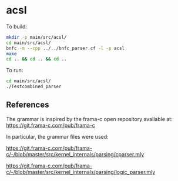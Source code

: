 # acsl



To build:

```sh
mkdir -p main/src/acsl/
cd main/src/acsl/
bnfc -m --cpp ../../bnfc_parser.cf -l -p acsl
make
cd .. && cd .. && cd ..
```

To run:

```sh
cd main/src/acsl/
./Testcombined_parser
```


## References

The grammar is inspired by the frama-c open repository available at:  
https://git.frama-c.com/pub/frama-c 

In particular, the grammar files were used: 

https://git.frama-c.com/pub/frama-c/-/blob/master/src/kernel_internals/parsing/cparser.mly

https://git.frama-c.com/pub/frama-c/-/blob/master/src/kernel_internals/parsing/logic_parser.mly

